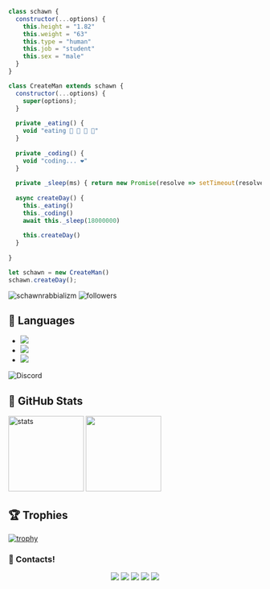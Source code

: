 ```js
class schawn {
  constructor(...options) {
    this.height = "1.82"
    this.weight = "63"
    this.type = "human"
    this.job = "student"
    this.sex = "male"
  }
}

class CreateMan extends schawn {
  constructor(...options) {
    super(options);
  }
  
  private _eating() {
    void "eating 🍔 🍟 🍗 🥤"
  }
  
  private _coding() {
    void "coding... ❤️"
  }
  
  private _sleep(ms) { return new Promise(resolve => setTimeout(resolve, ms)) }
  
  async createDay() {
    this._eating()
    this._coding()
    await this._sleep(18000000)
    
    this.createDay()
  }
  
}

let schawn = new CreateMan()
schawn.createDay();
```
<img src="https://komarev.com/ghpvc/?username=schawnrabbializm&label=Ziyaretçi%20Sayısı&color=552b75" alt="schawnrabbializm" /> <!-- schâwn abimden aldım. -->
<img alt="followers" title="Github'dan Takip Et" src="https://img.shields.io/github/followers/schawnrabbializm?color=236ad3&labelColor=1155ba&style=for-the-badge&logo=github&label=follower"/></a> 

## 🔧 Languages <!-- schâwn abimden aldım. -->
- ![](https://img.shields.io/badge/Code-JavaScript-black?style=flat-square&logo=javascript&logoColor=brightgreen) <!-- schâwn abimden aldım. -->
- ![](https://img.shields.io/badge/Code-Python-black?style=flat-square&logo=python&logoColor=yellow) <!-- schâwn abimden aldım. -->
- ![](https://img.shields.io/badge/Tools-MongoDB-black?style=flat-square&logo=mongodb&logoColor=cyan) <!-- schâwn abimden aldım. -->

![Discord](https://discord.c99.nl/widget/theme-4/585538770196103168.png) <!-- schâwn abimden aldım. -->

## 🍒 GitHub Stats <!-- schâwn abimden aldım. -->
<p align="left">
   <img src="https://github-readme-stats.vercel.app/api?username=schawnrabbializm&count_private=true&show_icons=true&theme=midnight-purple&hide_border=true" width="%150" height="150px" alt="stats" /> <!-- schâwn abimden aldım. -->
   <img src="https://github-readme-stats.vercel.app/api/top-langs/?username=schawnrabbializm&layout=compact&show_icons=true&theme=midnight-purple&hide_border=true"width="%100" height="150px" /> <!-- schâwn abimden aldım. -->
   
   ## 🏆 Trophies <!-- schâwn abimden aldım. -->
[![trophy](https://github-profile-trophy.vercel.app/?username=schawnrabbializm&theme=dracula&column=7)](https://github.com/ryo-ma/github-profile-trophy) <!-- schâwn abimden aldım. -->
   
   <h3>🌟 Contacts!</h3> <!-- schâwn abimden aldım. -->
<p align="center">
     <a href="https://www.instagram.com/canervac" target"blank_"><img src="https://img.shields.io/badge/INSTAGRAM%20-DC3175.svg?&style=for-the-badge&logo=instagram&logoColor=white"></a> <!-- schâwn abimden aldım. -->
       <a href="https://twitch.tv/schawnrabbializm" target"blank_"><img src="https://img.shields.io/badge/Twitch-9146FF?style=for-the-badge&logo=twitch&logoColor=white"></a>
 <a href="https://open.spotify.com/user/31fo2fam7ymvn3bpkhtgt32353xu?si=835d1a596d4c4312" target"blank_"><img src="https://img.shields.io/badge/Spotify%20-1ed760.svg?&style=for-the-badge&logo=spotify&logoColor=white"></a> <!-- schâwn abimden aldım. -->
     <a href="mailto:schawnresmi@gmail.com?body=Merhaba" target"blank_"><img src="https://img.shields.io/badge/Gmail-09ffeb?style=for-the-badge&logo=gmail&logoColor=white"></a>
      <a href="https://discord.com/users/585538770196103168" target"blank_"><img src="https://img.shields.io/badge/Discord-ffbb00?style=for-the-badge&logo=discord&logoColor=white"></a> <!-- schâwn abimden aldım. -->

</p>
